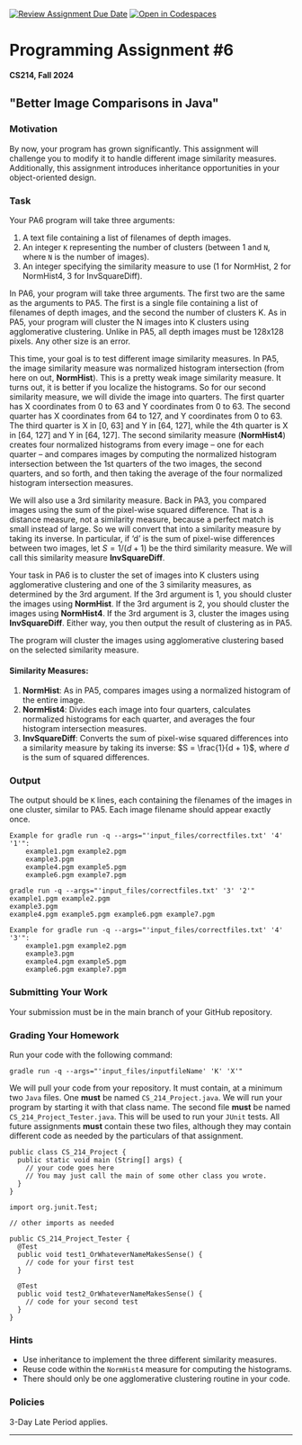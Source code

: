 [![Review Assignment Due Date](https://classroom.github.com/assets/deadline-readme-button-22041afd0340ce965d47ae6ef1cefeee28c7c493a6346c4f15d667ab976d596c.svg)](https://classroom.github.com/a/V81MFnyR)
[![Open in Codespaces](https://classroom.github.com/assets/launch-codespace-2972f46106e565e64193e422d61a12cf1da4916b45550586e14ef0a7c637dd04.svg)](https://classroom.github.com/open-in-codespaces?assignment_repo_id=16657725)


# Programming Assignment #6  
**CS214, Fall 2024**


## "Better Image Comparisons in Java"

### Motivation

By now, your program has grown significantly. This assignment will challenge you to modify it to handle different image similarity measures. Additionally, this assignment introduces inheritance opportunities in your object-oriented design.

### Task

Your PA6 program will take three arguments:
1. A text file containing a list of filenames of depth images.
2. An integer `K` representing the number of clusters (between 1 and `N`, where `N` is the number of images).
3. An integer specifying the similarity measure to use (1 for NormHist, 2 for NormHist4, 3 for InvSquareDiff).

In PA6, your program will take three arguments. The first two are the same as the arguments to 
PA5. The first is a single file containing a list of filenames of depth images, and the second the 
number of clusters K. As in PA5, your program will cluster the N images into K clusters using 
agglomerative clustering. Unlike in PA5, all depth images must be 128x128 pixels. Any other 
size is an error.

This time, your goal is to test different image similarity measures. In PA5, the image similarity 
measure was normalized histogram intersection (from here on out, **NormHist**). This is a pretty 
weak image similarity measure. It turns out, it is better if you localize the histograms. So for our 
second similarity measure, we will divide the image into quarters. The first quarter has X 
coordinates from 0 to 63 and Y coordinates from 0 to 63. The second quarter has X coordinates 
from 64 to 127, and Y coordinates from 0 to 63. The third quarter is X in [0, 63] and Y in [64, 
127], while the 4th quarter is X in [64, 127] and Y in [64, 127]. The second similarity measure 
(**NormHist4**) creates four normalized histograms from every image – one for each quarter – and 
compares images by computing the normalized histogram intersection between the 1st quarters of 
the two images, the second quarters, and so forth, and then taking the average of the four 
normalized histogram intersection measures.

We will also use a 3rd similarity measure. Back in PA3, you compared images using the sum of 
the pixel-wise squared difference. That is a distance measure, not a similarity measure, because a 
perfect match is small instead of large. So we will convert that into a similarity measure by taking 
its inverse. In particular, if ‘d’ is the sum of pixel-wise differences between two images, let $S = 1 
/ (d + 1)$ be the third similarity measure. We will call this similarity measure **InvSquareDiff**. 

Your task in PA6 is to cluster the set of images into K clusters using agglomerative clustering and 
one of the 3 similarity measures, as determined by the 3rd argument. If the 3rd argument is 1, you 
should cluster the images using **NormHist**. If the 3rd argument is 2, you should cluster the 
images using **NormHist4**. If the 3rd argument is 3, cluster the images using **InvSquareDiff**. Either 
way, you then output the result of clustering as in PA5.

The program will cluster the images using agglomerative clustering based on the selected similarity measure.

#### Similarity Measures:
1. **NormHist**: As in PA5, compares images using a normalized histogram of the entire image.
2. **NormHist4**: Divides each image into four quarters, calculates normalized histograms for each quarter, and averages the four histogram intersection measures.
3. **InvSquareDiff**: Converts the sum of pixel-wise squared differences into a similarity measure by taking its inverse: $S = \frac{1}{d + 1}$, where $d$ is the sum of squared differences.

### Output

The output should be `K` lines, each containing the filenames of the images in one cluster, similar to PA5. Each image filename should appear exactly once.

```
Example for gradle run -q --args="'input_files/correctfiles.txt' '4' '1'":
	example1.pgm example2.pgm 
	example3.pgm 
	example4.pgm example5.pgm 
	example6.pgm example7.pgm  
```
```
gradle run -q --args="'input_files/correctfiles.txt' '3' '2'"
example1.pgm example2.pgm 
example3.pgm 
example4.pgm example5.pgm example6.pgm example7.pgm 
```
```
Example for gradle run -q --args="'input_files/correctfiles.txt' '4' '3'":
	example1.pgm example2.pgm 
	example3.pgm 
	example4.pgm example5.pgm 
	example6.pgm example7.pgm  
```

### Submitting Your Work

Your submission must be in the main branch of your GitHub repository.

### Grading Your Homework

Run your code with the following command:

```
gradle run -q --args="'input_files/inputfileName' 'K' 'X'"
```
We will pull your code from your repository. It must contain, at a minimum two
`Java` files. One **must** be named `CS_214_Project.java`. We will run your
program by starting it with that class name. The second file **must** be named
`CS_214_Project_Tester.java`. This will be used to run your `JUnit` tests.
All future assignments **must** contain these two files, although they may
contain different code as needed by the particulars of that assignment.

~~~~
public class CS_214_Project {
  public static void main (String[] args) {
    // your code goes here
    // You may just call the main of some other class you wrote.
  }
}
~~~~

~~~~
import org.junit.Test;

// other imports as needed

public CS_214_Project_Tester {
  @Test
  public void test1_OrWhateverNameMakesSense() {
    // code for your first test
  }

  @Test
  public void test2_OrWhateverNameMakesSense() {
    // code for your second test
  }
}
~~~~

### Hints

- Use inheritance to implement the three different similarity measures.
- Reuse code within the `NormHist4` measure for computing the histograms.
- There should only be one agglomerative clustering routine in your code.

### Policies
3-Day Late Period applies.

---
